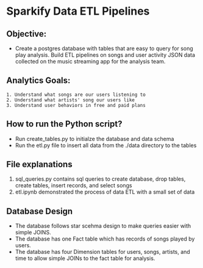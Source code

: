 # Sparkify Data ETL Pipelines

## Objective:
- Create a postgres database with tables that are easy to query for song play analysis. Build ETL pipelines on songs and user activity JSON data collected on the music streaming app for the analysis team. 

## Analytics Goals:
    1. Understand what songs are our users listening to
    2. Understand what artists' song our users like
    3. Understand user behaviors in free and paid plans

## How to run the Python script?
   - Run create_tables.py to initialze the database and data schema
   - Run the etl.py file to insert all data from the ./data directory to the tables

## File explanations
1. sql_queries.py contains sql queries to create database, drop tables, create tables, insert records, and select songs
2. etl.ipynb demonstrated the process of data ETL with a small set of data

## Database Design
- The database follows star scehma design to make queries easier with simple JOINS.
- The database has one Fact table which has records of songs played by users.
- The database has four Dimension tables for users, songs, artists, and time to allow simple JOINs to the fact table for analysis.




